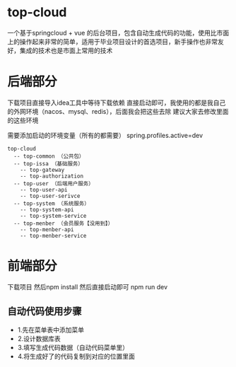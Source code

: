# top-cloud
一个基于springcloud + vue 的后台项目，包含自动生成代码的功能，使用比市面上的操作起来非常的简单，适用于毕业项目设计的首选项目，新手操作也非常友好，集成的技术也是市面上常用的技术

# 后端部分
下载项目直接导入idea工具中等待下载依赖
直接启动即可，我使用的都是我自己的外网环境（nacos、mysql、redis），后面我会把这些去除
建议大家去修改里面的这些环境

需要添加启动的环境变量（所有的都需要） spring.profiles.active=dev

```
top-cloud
  -- top-common （公共包）
  -- top-issa （基础服务）
    -- top-gateway
    -- top-authorization
  -- top-user （后端用户服务）
    -- top-user-api
    -- top-user-serivce
  -- top-system （系统服务）
    -- top-system-api
    -- top-system-service
  -- top-menber （会员服务【没用到】）
    -- top-menber-api
    -- top-menber-service
```
# 前端部分

下载项目 然后npm install 
然后直接启动即可 npm run dev

## 自动代码使用步骤

- 1.先在菜单表中添加菜单
- 2.设计数据库表
- 3.填写生成代码数据（自动代码菜单里）
- 4.将生成好了的代码复制到对应的位置里面
